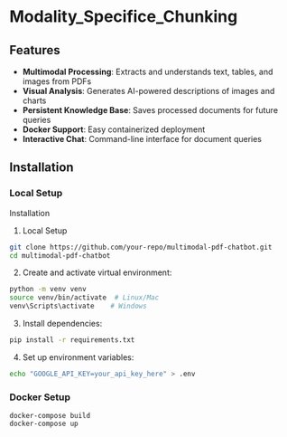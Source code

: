 # Modality_Specifice_Chunking

## Features

- **Multimodal Processing**: Extracts and understands text, tables, and images from PDFs
- **Visual Analysis**: Generates AI-powered descriptions of images and charts
- **Persistent Knowledge Base**: Saves processed documents for future queries
- **Docker Support**: Easy containerized deployment
- **Interactive Chat**: Command-line interface for document queries

## Installation
### Local Setup
Installation

1. Local Setup
```bash
git clone https://github.com/your-repo/multimodal-pdf-chatbot.git
cd multimodal-pdf-chatbot
```

2. Create and activate virtual environment:

```bash
python -m venv venv
source venv/bin/activate  # Linux/Mac
venv\Scripts\activate    # Windows
```

3. Install dependencies:
```bash
pip install -r requirements.txt
```

4. Set up environment variables:
```bash
echo "GOOGLE_API_KEY=your_api_key_here" > .env
```

### Docker Setup
```
docker-compose build
docker-compose up
```



